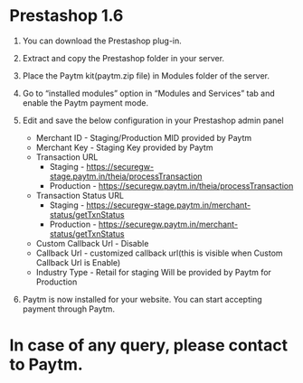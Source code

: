 # Prestashop 1.6
  
  1. You can download the Prestashop plug-in.
  2. Extract and copy the Prestashop folder in your server.
  3. Place the Paytm kit(paytm.zip file) in Modules folder of the server.
  4. Go to “installed modules” option in “Modules and Services” tab and enable the Paytm payment mode.
  5. Edit and save the below configuration in your Prestashop admin panel
      
      * Merchant ID             - Staging/Production MID provided by Paytm
      * Merchant Key            - Staging Key provided by Paytm
      * Transaction URL         
        * Staging     - https://securegw-stage.paytm.in/theia/processTransaction
        * Production  - https://securegw.paytm.in/theia/processTransaction
      * Transaction Status URL  
        * Staging     - https://securegw-stage.paytm.in/merchant-status/getTxnStatus
        * Production  - https://securegw.paytm.in/merchant-status/getTxnStatus
      * Custom Callback Url     - Disable
      * Callback Url            - customized callback url(this is visible when Custom Callback Url is Enable)
      * Industry Type           - Retail for staging
      		                      Will be provided by Paytm for Production 

  6. Paytm is now installed for your website. You can start accepting payment through Paytm.

# In case of any query, please contact to Paytm.
